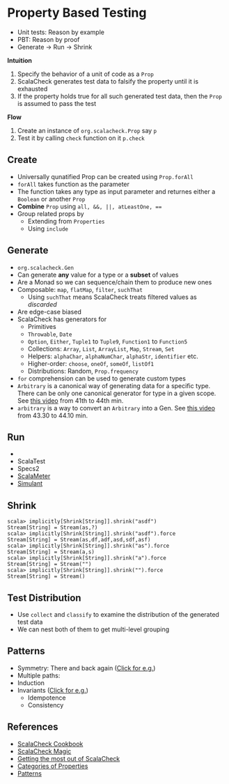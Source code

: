 # Property Based Testing
- Unit tests: Reason by example
- PBT: Reason by proof
- Generate -> Run -> Shrink

**Intuition**

1. Specify the behavior of a unit of code as a `Prop`
2. ScalaCheck generates test data to falsify the property until it is exhausted
3. If the property holds true for all such generated test data, then the `Prop` is assumed to pass the test

**Flow**

1. Create an instance of `org.scalacheck.Prop` say `p`
2. Test it by calling `check` function on it `p.check`

## Create
- Universally qunatified Prop can be created using `Prop.forAll`
- `forAll` takes function as the parameter
- The function takes any type as input parameter and returnes either a `Boolean` or another `Prop`
- **Combine** `Prop` using `all, &&, ||, atLeastOne, ==`
- Group related props by
  - Extending from `Properties`
  - Using `include`

## Generate
- `org.scalacheck.Gen`
- Can generate **any** value for a type or a **subset** of values
- Are a Monad so we can sequence/chain them to produce new ones
- Composable: `map`, `flatMap`, `filter`, `suchThat`
  - Using `suchThat` means ScalaCheck treats filtered values as *discarded*
- Are edge-case biased
- ScalaCheck has generators for
  - Primitives
  - `Throwable`, `Date`
  - `Option`, `Either`, `Tuple1` to `Tuple9`, `Function1` to `Function5`
  - Collections: `Array`, `List`, `ArrayList`, `Map`, `Stream`, `Set`
  - Helpers: `alphaChar`, `alphaNumChar`, `alphaStr`, `identifier` etc.
  - Higher-order: `choose`, `oneOf`, `someOf`, `listOf1`
  - Distributions: Random, `Prop.frequency`
- `for` comprehension can be used to generate custom types
- `Arbitrary` is a canonical way of generating data for a specific type. There can be only one canonical generator for type in a given scope. See [this video](https://www.infoq.com/presentations/scalacheck-magic) from 41th to 44th min.
- `arbitrary` is a way to convert an `Arbitrary` into a Gen. See [this video](https://www.infoq.com/presentations/scalacheck-magic) from 43.30 to 44.10 min.

## Run
- 
- ScalaTest
- Specs2
- [ScalaMeter](https://scalameter.github.io/)
- [Simulant](https://github.com/Datomic/simulant/wiki)

## Shrink

```
scala> implicitly[Shrink[String]].shrink("asdf")
Stream[String] = Stream(as,?)
scala> implicitly[Shrink[String]].shrink("asdf").force
Stream[String] = Stream(as,df,adf,asd,sdf,asf)
scala> implicitly[Shrink[String]].shrink("as").force
Stream[String] = Stream(a,s) 
scala> implicitly[Shrink[String]].shrink("a").force
Stream[String] = Stream("") 
scala> implicitly[Shrink[String]].shrink("").force
Stream[String] = Stream()  
```

## Test Distribution
- Use `collect` and `classify` to examine the distribution of the generated test data
- We can nest both of them to get multi-level grouping

## Patterns
- Symmetry: There and back again ([Click for e.g.](http://blog.charleso.org/property-testing-preso/#71))
- Multiple paths:
- Induction
- Invariants ([Click for e.g.](http://blog.charleso.org/property-testing-preso/#73))
  - Idempotence
  - Consistency

## References
- [ScalaCheck Cookbook](https://github.com/oscarrenalias/scalacheck-cookbook/blob/master/markdown/TOC.md)
- [ScalaCheck Magic](https://www.infoq.com/presentations/scalacheck-magic)
- [Getting the most out of ScalaCheck](https://engineering.sharethrough.com/blog/2016/07/29/a-retrospective-on-scalacheck/)
- [Categories of Properties](https://fsharpforfunandprofit.com/posts/property-based-testing-2/)
- [Patterns](http://blog.charleso.org/property-testing-preso/#1)
